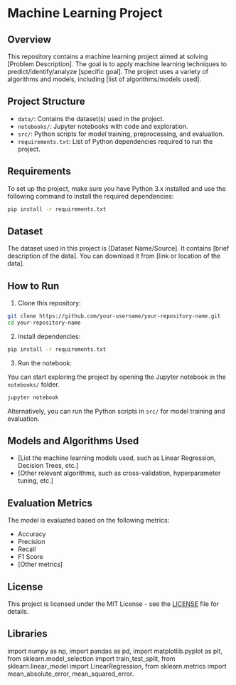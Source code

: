 # Machine Learning Project

## Overview

This repository contains a machine learning project aimed at solving [Problem Description]. The goal is to apply machine learning techniques to predict/identify/analyze [specific goal]. The project uses a variety of algorithms and models, including [list of algorithms/models used].

## Project Structure

- `data/`: Contains the dataset(s) used in the project.
- `notebooks/`: Jupyter notebooks with code and exploration.
- `src/`: Python scripts for model training, preprocessing, and evaluation.
- `requirements.txt`: List of Python dependencies required to run the project.

## Requirements

To set up the project, make sure you have Python 3.x installed and use the following command to install the required dependencies:

```bash
pip install -r requirements.txt
```

## Dataset

The dataset used in this project is [Dataset Name/Source]. It contains [brief description of the data]. You can download it from [link or location of the data].

## How to Run

1. Clone this repository:

```bash
git clone https://github.com/your-username/your-repository-name.git
cd your-repository-name
```

2. Install dependencies:

```bash
pip install -r requirements.txt
```

3. Run the notebook:

You can start exploring the project by opening the Jupyter notebook in the `notebooks/` folder.

```bash
jupyter notebook
```

Alternatively, you can run the Python scripts in `src/` for model training and evaluation.

## Models and Algorithms Used

- [List the machine learning models used, such as Linear Regression, Decision Trees, etc.]
- [Other relevant algorithms, such as cross-validation, hyperparameter tuning, etc.]

## Evaluation Metrics

The model is evaluated based on the following metrics:

- Accuracy
- Precision
- Recall
- F1 Score
- [Other metrics]

## License

This project is licensed under the MIT License - see the [LICENSE](LICENSE) file for details.

## Libraries
import numpy as np,
import pandas as pd,
import matplotlib.pyplot as plt,
from sklearn.model_selection import train_test_split,
from sklearn.linear_model import LinearRegression,
from sklearn.metrics import mean_absolute_error, mean_squared_error.



